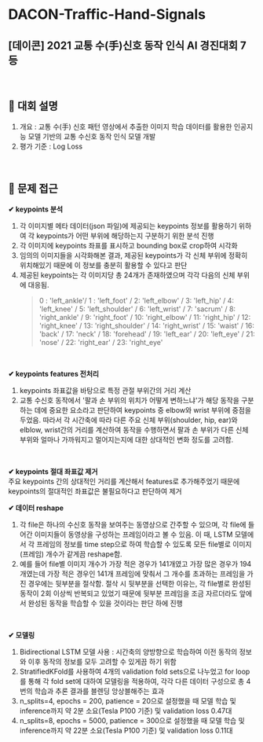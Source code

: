 # DACON-Traffic-Hand-Signals
## [데이콘] 2021 교통 수(手)신호 동작 인식 AI 경진대회 7등
<br>

## 📌 대회 설명 
1. 개요 : 교통 수(手) 신호 패턴 영상에서 추출한 이미지 학습 데이터를 활용한 인공지능 모델 기반의 교통 수신호 동작 인식 모델 개발
2. 평가 기준 : Log Loss 
<br>

## 📌 문제 접근

**✔ keypoints 분석** <br>
1. 각 이미지별 메타 데이터(json 파일)에 제공되는 keypoints 정보를 활용하기 위하여 각 keypoints가 어떤 부위에 해당하는지 구분하기 위한 분석 진행
2. 각 이미지에 keypoints 좌표를 표시하고 bounding box로 crop하여 시각화
3. 임의의 이미지들을 시각화해본 결과, 제공된 keypoints가 각 신체 부위에 정확히 위치해있기 때문에 이 정보를 충분히 활용할 수 있다고 판단
4. 제공된 keypoints는 각 이미지당 총 24개가 존재하였으며 각각 다음의 신체 부위에 대응됨. 
   > 0 : 'left_ankle'/ 1 : 'left_foot' / 2: 'left_elbow' / 3: 'left_hip' / 4: 'left_knee' / 5: 'left_shoulder' / 6: 'left_wrist' / 7: 'sacrum' / 8: 'right_ankle' / 9: 'right_foot' / 10: 'right_elbow' / 11: 'right_hip' / 12: 'right_knee' / 13: 'right_shoulder' / 14: 'right_wrist' / 15: 'waist' / 16: 'back' / 17: 'neck' / 18: 'forehead' / 19: 'left_ear' / 20: 'left_eye' / 21: 'nose' / 22: 'right_ear' / 23: 'right_eye' 
<br>

**✔ keypoints features 전처리**<br>
1. keypoints 좌표값을 바탕으로 특정 관절 부위간의 거리 계산
2. 교통 수신호 동작에서 '팔과 손 부위의 위치가 어떻게 변하느냐'가 해당 동작을 구분하는 데에 중요한 요소라고 판단하여 keypoints 중 elbow와 wrist 부위에 중점을 두었음. 따라서 각 시간축에 따라 다른 주요 신체 부위(shoulder, hip, ear)와 elblow, wrist간의 거리를 계산하여 동작을 수행하면서 팔과 손 부위가 다른 신체 부위와 얼마나 가까워지고 멀어지는지에 대한 상대적인 변화 정도를 고려함.
<br>

**✔ keypoints 절대 좌표값 제거**<br>
   주요 keypoints 간의 상대적인 거리를 계산해서 features로 추가해주었기 때문에 keypoints의 절대적인 좌표값은 불필요하다고 판단하여 제거
<br>

**✔ 데이터 reshape**<br>
1. 각 file은 하나의 수신호 동작을 보여주는 동영상으로 간주할 수 있으며, 각 file에 들어간 이미지들이 동영상을 구성하는 프레임이라고 볼 수 있음. 이 때, LSTM 모델에서 각 프레임의 정보를 time step으로 하여 학습할 수 있도록 모든 file별로 이미지(프레임) 개수가 같게끔 reshape함.
2. 예를 들어 file별 이미지 개수가 가장 적은 경우가 141개였고 가장 많은 경우가 194개였는데 가장 적은 경우인 141개 프레임에 맞춰서 그 개수를 초과하는 프레임을 가진 경우에는 뒷부분을 절삭함. 절삭 시 뒷부분을 선택한 이유는, 각 file별로 완성된 동작이 2회 이상씩 반복되고 있었기 때문에 뒷부분 프레임을 조금 자르더라도 앞에서 완성된 동작을 학습할 수 있을 것이라는 판단 하에 진행
<br>

**✔ 모델링**<br>
1. Bidirectional LSTM 모델 사용 : 시간축의 양방향으로 학습하여 이전 동작의 정보와 이후 동작의 정보를 모두 고려할 수 있게끔 하기 위함
2. StratifiedKFold를 사용하여 4개의 validation fold sets으로 나누었고 for loop를 통해 각 fold set에 대하여 모델링을 적용하여, 각각 다른 데이터 구성으로 총 4번의 학습과 추론 결과를 블렌딩 앙상블해주는 효과
3. n_splits=4, epochs = 200, patience = 20으로 설정했을 때 모델 학습 및 inference까지 약 2분 소요(Tesla P100 기준) 및 validation loss 0.47대
4. n_splits=8, epochs = 5000, patience = 300으로 설정했을 때 모델 학습 및 inference까지 약 22분 소요(Tesla P100 기준) 및 validation loss 0.11대
